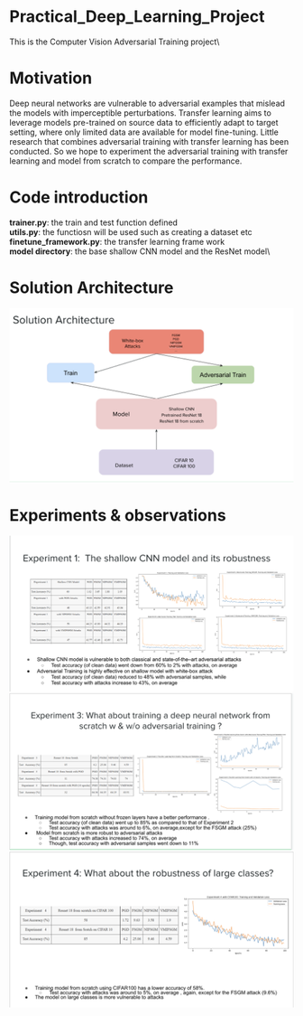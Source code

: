 # Practical_Deep_Learning_Project
This is the Computer Vision Adversarial Training project\
# Motivation 

Deep neural networks are vulnerable to adversarial examples that mislead the models with imperceptible perturbations. Transfer learning aims to leverage models pre-trained on source data to efficiently adapt to target setting, where only limited data are available for model fine-tuning.
Little research that combines adversarial training with transfer learning has been conducted. So we hope to experiment the adversarial training with transfer learning and model from scratch to compare the performance.

# Code introduction 
**trainer.py**: the train and test function defined\
**utils.py**: the functiosn will be used such as creating a dataset etc \
**finetune_framework.py**: the transfer learning frame work\
**model directory**: the base shallow CNN model and the ResNet model\

# Solution Architecture
![image info](./solution_arch.png)
# Experiments & observations 
![image info](./exp_1.png)
![image info](./exp_3.png)
![image info](./exp_4.png)




